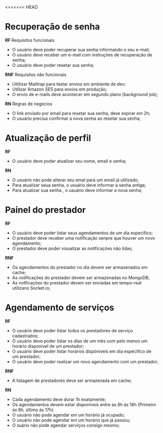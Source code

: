 <<<<<<< HEAD

# Recuperação de senha

**RF** Requisitos funcionais

- O usuário deve poder recuperar sua senha informando o seu e-mail;
- O usuário deve receber um e-mail com instruções de recuperação de senha;
- O usuário deve poder resetar sua senha;

**RNF** Requisitos não funcionais

- Ultilizar Mailtrap para testar envios em ambiente de dev;
- Utilizar Amazon SES para envios em produção;
- O envio de e-mails deve acontecer em segundo plano (background job);

**RN** Regras de negócios

- O link enviado por email para resetar sua senha, deve expirar em 2h;
- O usuário precisa confirmar a nova senha ao resetar sua senha;

# Atualização de perfil

**RF**

- O usuário deve poder atualizar seu nome, email e senha;

**RN**

- O usuário não pode alterar seu emal para um email já utilizado;
- Para atualizar seua senha, o usuário deve informar a senha antiga;
- Para atualizar sua senha , o uauário deve informar a nova senha;

# Painel do prestador

**RF**

- O usuário deve poder listar seus agendamentos de um dia específico;
- O prestador deve receber uma notificação senpre que houver um novo agendamento;
- O prestador deve poder visualizar as notificações não lidas;

**RNF**

- Os agendamentos do prestador no dia devem ser armazenados em cache;
- As notificações do prestador devem ser armazenadas no MongoDB;
- As notficações do prestador devem ser enviadas em tempo-real utilizano Socket.io;

# Agendamento de serviços

**RF**

- O usuário deve poder listar todos os prestadores de serviço cadastrados;
- O usuário deve poder listar os dias de um mês com pelo menos um horário disponivel de um prestador;
- O usuário deve poder listar horários dispóniveis em dia espécifico de um prestador;
- O usuário deve poder realizar um novo agendamento com um prestador;

**RNF**

- A listagem de prestadores deve ser armazenada em cache;

**RN**

- Cada agendamento deve durar 1h exatamente;
- Os agendamentos devem estar disponíveis entre as 8h ás 18h (Primeiro ás 8h, último ás 17h)
- O usuário não pode agendar em um horário já ocupado;
- O usuário não pode agendar em um horário que já passou;
- O suário não pode agendar serviços consigo mesmo;
